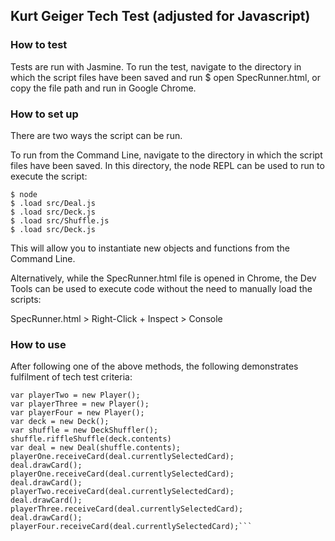 ## Kurt Geiger Tech Test (adjusted for Javascript)

### How to test

Tests are run with Jasmine.
To run the test, navigate to the directory in which the script files have been saved and run $ open SpecRunner.html, or copy the file path and run in Google Chrome.

### How to set up
There are two ways the script can be run.

To run from the Command Line, navigate to the directory in which the script files have been saved. In this directory, the node REPL can be used to run to execute the script:

  ```
  $ node
  $ .load src/Deal.js
  $ .load src/Deck.js
  $ .load src/Shuffle.js
  $ .load src/Deck.js
  ```

This will allow you to instantiate new objects and functions from the Command Line.

Alternatively, while the SpecRunner.html file is opened in Chrome, the Dev Tools can be used to execute code without the need to manually load the scripts:

  SpecRunner.html > Right-Click + Inspect > Console

### How to use

After following one of the above methods, the following demonstrates fulfilment of tech test criteria:

  ```var playerOne = new Player();
  var playerTwo = new Player();
  var playerThree = new Player();
  var playerFour = new Player();
  var deck = new Deck();
  var shuffle = new DeckShuffler();
  shuffle.riffleShuffle(deck.contents)
  var deal = new Deal(shuffle.contents);
  playerOne.receiveCard(deal.currentlySelectedCard);
  deal.drawCard();
  playerOne.receiveCard(deal.currentlySelectedCard);
  deal.drawCard();
  playerTwo.receiveCard(deal.currentlySelectedCard);
  deal.drawCard();
  playerThree.receiveCard(deal.currentlySelectedCard);
  deal.drawCard();
  playerFour.receiveCard(deal.currentlySelectedCard);```
